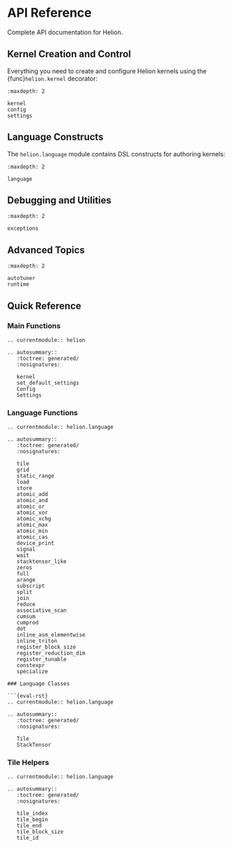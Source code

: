 # API Reference

Complete API documentation for Helion.

## Kernel Creation and Control

Everything you need to create and configure Helion kernels using the {func}`helion.kernel` decorator:

```{toctree}
:maxdepth: 2

kernel
config
settings
```

## Language Constructs

The `helion.language` module contains DSL constructs for authoring kernels:

```{toctree}
:maxdepth: 2

language
```

## Debugging and Utilities

```{toctree}
:maxdepth: 2

exceptions
```

## Advanced Topics

```{toctree}
:maxdepth: 2

autotuner
runtime
```

## Quick Reference

### Main Functions

```{eval-rst}
.. currentmodule:: helion

.. autosummary::
   :toctree: generated/
   :nosignatures:

   kernel
   set_default_settings
   Config
   Settings
```

### Language Functions

```{eval-rst}
.. currentmodule:: helion.language

.. autosummary::
   :toctree: generated/
   :nosignatures:

   tile
   grid
   static_range
   load
   store
   atomic_add
   atomic_and
   atomic_or
   atomic_xor
   atomic_xchg
   atomic_max
   atomic_min
   atomic_cas
   device_print
   signal
   wait
   stacktensor_like
   zeros
   full
   arange
   subscript
   split
   join
   reduce
   associative_scan
   cumsum
   cumprod
   dot
   inline_asm_elementwise
   inline_triton
   register_block_size
   register_reduction_dim
   register_tunable
   constexpr
   specialize

### Language Classes

```{eval-rst}
.. currentmodule:: helion.language

.. autosummary::
   :toctree: generated/
   :nosignatures:

   Tile
   StackTensor
```

### Tile Helpers

```{eval-rst}
.. currentmodule:: helion.language

.. autosummary::
   :toctree: generated/
   :nosignatures:

   tile_index
   tile_begin
   tile_end
   tile_block_size
   tile_id
```
```
